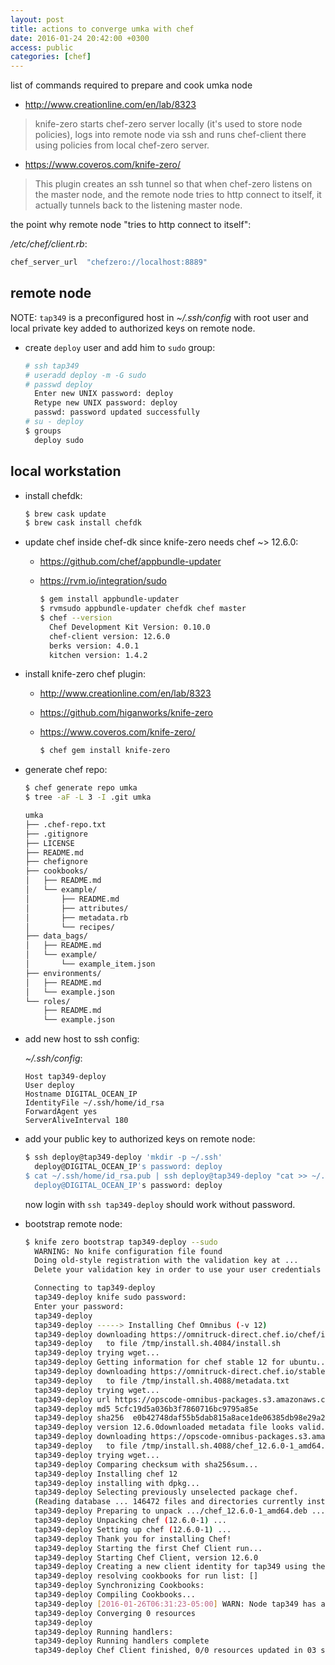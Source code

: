 ```yaml
---
layout: post
title: actions to converge umka with chef
date: 2016-01-24 20:42:00 +0300
access: public
categories: [chef]
---
```


list of commands required to prepare and cook umka node

<!-- more -->

- http://www.creationline.com/en/lab/8323
>knife-zero starts chef-zero server locally (it's used to store node policies),
>logs into remote node via ssh and runs chef-client there using policies from
>local chef-zero server.

- https://www.coveros.com/knife-zero/
>This plugin creates an ssh tunnel so that
>when chef-zero listens on the master node,
>and the remote node tries to http connect to itself,
>it actually tunnels back to the listening master node.

the point why remote node "tries to http connect to itself":

_/etc/chef/client.rb_:

```ruby
chef_server_url  "chefzero://localhost:8889"
```

## remote node

NOTE: `tap349` is a preconfigured host in _~/.ssh/config_ with root user
      and local private key added to authorized keys on remote node.

- create `deploy` user and add him to `sudo` group:

    ```sh
    # ssh tap349
    # useradd deploy -m -G sudo
    # passwd deploy
      Enter new UNIX password: deploy
      Retype new UNIX password: deploy
      passwd: password updated successfully
    # su - deploy
    $ groups
      deploy sudo
    ```

## local workstation

- install chefdk:

    ```sh
    $ brew cask update
    $ brew cask install chefdk
    ```


- update chef inside chef-dk since knife-zero needs chef ~> 12.6.0:

  - https://github.com/chef/appbundle-updater
  - https://rvm.io/integration/sudo

    ```sh
    $ gem install appbundle-updater
    $ rvmsudo appbundle-updater chefdk chef master
    $ chef --version
      Chef Development Kit Version: 0.10.0
      chef-client version: 12.6.0
      berks version: 4.0.1
      kitchen version: 1.4.2
    ```

- install knife-zero chef plugin:

  - http://www.creationline.com/en/lab/8323
  - https://github.com/higanworks/knife-zero
  - https://www.coveros.com/knife-zero/

    ```sh
    $ chef gem install knife-zero
    ```

- generate chef repo:

    ```sh
    $ chef generate repo umka
    $ tree -aF -L 3 -I .git umka

    umka
    ├── .chef-repo.txt
    ├── .gitignore
    ├── LICENSE
    ├── README.md
    ├── chefignore
    ├── cookbooks/
    │   ├── README.md
    │   └── example/
    │       ├── README.md
    │       ├── attributes/
    │       ├── metadata.rb
    │       └── recipes/
    ├── data_bags/
    │   ├── README.md
    │   └── example/
    │       └── example_item.json
    ├── environments/
    │   ├── README.md
    │   └── example.json
    └── roles/
        ├── README.md
        └── example.json
    ```

- add new host to ssh config:

    _~/.ssh/config_:

    ```
    Host tap349-deploy
    User deploy
    Hostname DIGITAL_OCEAN_IP
    IdentityFile ~/.ssh/home/id_rsa
    ForwardAgent yes
    ServerAliveInterval 180
    ```

- add your public key to authorized keys on remote node:

    ```sh
    $ ssh deploy@tap349-deploy 'mkdir -p ~/.ssh'
      deploy@DIGITAL_OCEAN_IP's password: deploy
    $ cat ~/.ssh/home/id_rsa.pub | ssh deploy@tap349-deploy "cat >> ~/.ssh/authorized_keys"
      deploy@DIGITAL_OCEAN_IP's password: deploy
    ```

    now login with `ssh tap349-deploy` should work without password.

- bootstrap remote node:

    ```sh
    $ knife zero bootstrap tap349-deploy --sudo
      WARNING: No knife configuration file found
      Doing old-style registration with the validation key at ...
      Delete your validation key in order to use your user credentials instead

      Connecting to tap349-deploy
      tap349-deploy knife sudo password:
      Enter your password:
      tap349-deploy
      tap349-deploy -----> Installing Chef Omnibus (-v 12)
      tap349-deploy downloading https://omnitruck-direct.chef.io/chef/install.sh
      tap349-deploy   to file /tmp/install.sh.4084/install.sh
      tap349-deploy trying wget...
      tap349-deploy Getting information for chef stable 12 for ubuntu...
      tap349-deploy downloading https://omnitruck-direct.chef.io/stable/chef/metadata?v=12&p=ubuntu&pv=14.04&m=x86_64
      tap349-deploy   to file /tmp/install.sh.4088/metadata.txt
      tap349-deploy trying wget...
      tap349-deploy url	https://opscode-omnibus-packages.s3.amazonaws.com/ubuntu/14.04/x86_64/chef_12.6.0-1_amd64.deb
      tap349-deploy md5	5cfc19d5a036b3f7860716bc9795a85e
      tap349-deploy sha256	e0b42748daf55b5dab815a8ace1de06385db98e29a27ca916cb44f375ef65453
      tap349-deploy version	12.6.0downloaded metadata file looks valid...
      tap349-deploy downloading https://opscode-omnibus-packages.s3.amazonaws.com/ubuntu/14.04/x86_64/chef_12.6.0-1_amd64.deb
      tap349-deploy   to file /tmp/install.sh.4088/chef_12.6.0-1_amd64.deb
      tap349-deploy trying wget...
      tap349-deploy Comparing checksum with sha256sum...
      tap349-deploy Installing chef 12
      tap349-deploy installing with dpkg...
      tap349-deploy Selecting previously unselected package chef.
      (Reading database ... 146472 files and directories currently installed.)
      tap349-deploy Preparing to unpack .../chef_12.6.0-1_amd64.deb ...
      tap349-deploy Unpacking chef (12.6.0-1) ...
      tap349-deploy Setting up chef (12.6.0-1) ...
      tap349-deploy Thank you for installing Chef!
      tap349-deploy Starting the first Chef Client run...
      tap349-deploy Starting Chef Client, version 12.6.0
      tap349-deploy Creating a new client identity for tap349 using the validator key.
      tap349-deploy resolving cookbooks for run list: []
      tap349-deploy Synchronizing Cookbooks:
      tap349-deploy Compiling Cookbooks...
      tap349-deploy [2016-01-26T06:31:23-05:00] WARN: Node tap349 has an empty run list.
      tap349-deploy Converging 0 resources
      tap349-deploy
      tap349-deploy Running handlers:
      tap349-deploy Running handlers complete
      tap349-deploy Chef Client finished, 0/0 resources updated in 03 seconds
    ```
